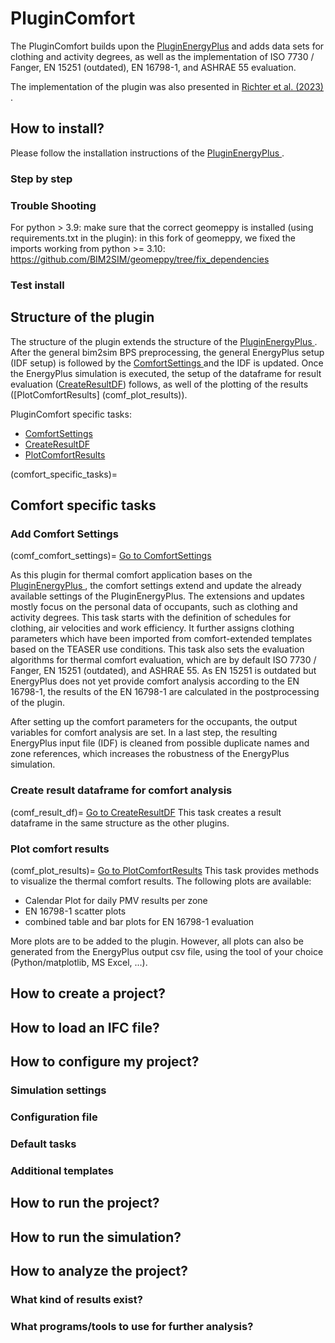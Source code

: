 # PluginComfort
The PluginComfort builds upon the [PluginEnergyPlus](PluginEnergyPlus) and 
adds data sets for clothing and activity degrees, as well as the implementation 
of ISO 7730 / Fanger, EN 15251 (outdated), EN 16798-1, and ASHRAE 55 
evaluation. 

The implementation of the plugin was also presented in [Richter et al. (2023)
](https://www.mdpi.com/2076-3417/13/22/12478).

## How to install?
Please follow the installation instructions of the [PluginEnergyPlus
](PluginEnergyPlus). 

### Step by step

### Trouble Shooting
For python > 3.9: make sure that the correct geomeppy is installed (using requirements.txt in the plugin): in this fork of geomeppy, we fixed the imports working from python >= 3.10: https://github.com/BIM2SIM/geomeppy/tree/fix_dependencies

### Test install


## Structure of the plugin

The structure of the plugin extends the structure of the [PluginEnergyPlus
](PluginEnergyPlus). After the general bim2sim BPS preprocessing, the 
general EnergyPlus setup (IDF setup) is followed by the [ComfortSettings
](comf_comfort_settings) and the IDF is updated. Once the EnergyPlus 
simulation is executed, the setup of the dataframe for result evaluation ([CreateResultDF](comf_result_df))
follows, as well of the plotting of the results ([PlotComfortResults]
(comf_plot_results)).

PluginComfort specific tasks:
  * [ComfortSettings](comf_comfort_settings)
  * [CreateResultDF](comf_result_df)
  * [PlotComfortResults](comf_plot_results)

(comfort_specific_tasks)=
## Comfort specific tasks

### Add Comfort Settings
(comf_comfort_settings)=
[Go to ComfortSettings](ComfortSettings)

As this plugin for thermal comfort application bases on the [PluginEnergyPlus
](PluginEnergyPlus), the comfort settings extend and update the already 
available settings of the PluginEnergyPlus. The extensions and updates 
mostly focus on the personal data of occupants, such as clothing and 
activity degrees. This task starts with the definition of schedules for 
clothing, air velocities and work efficiency. It further assigns clothing 
parameters which have been imported from comfort-extended templates based on 
the TEASER use conditions. This task also sets the evaluation algorithms for 
thermal comfort evaluation, which are by default ISO 7730 / Fanger, EN 15251 
(outdated), and ASHRAE 55. As EN 15251 is outdated but EnergyPlus does not 
yet provide comfort analysis according to the EN 16798-1, the results of the 
EN 16798-1 are calculated in the postprocessing of the plugin.

After setting up the comfort parameters for the occupants, the output 
variables for comfort analysis are set. In a last step, the resulting 
EnergyPlus input file (IDF) is cleaned from possible duplicate names and zone 
references, which increases the robustness of the EnergyPlus simulation. 

### Create result dataframe for comfort analysis
(comf_result_df)=
[Go to CreateResultDF](CreateResultDF)
This task creates a result dataframe in the same structure as the other 
plugins. 


### Plot comfort results
(comf_plot_results)=
[Go to PlotComfortResults](PlotComfortResults)
This task provides methods to visualize the thermal comfort results. The 
following plots are available:

  * Calendar Plot for daily PMV results per zone
  * EN 16798-1 scatter plots
  * combined table and bar plots for EN 16798-1 evaluation

More plots are to be added to the plugin. However, all plots can also be 
generated from the EnergyPlus output csv file, using the tool of your choice 
(Python/matplotlib, MS Excel, ...).


## How to create a project?

## How to load an IFC file?

## How to configure my project?

### Simulation settings

### Configuration file

### Default tasks

### Additional templates

## How to run the project?

## How to run the simulation?

## How to analyze the project?

### What kind of results exist?

### What programs/tools to use for further analysis?
